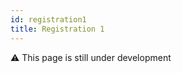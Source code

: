 ```yaml
---
id: registration1
title: Registration 1
---
```


:warning: This page is still under development